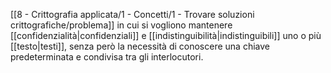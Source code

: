 [[8 - Crittografia applicata/1 - Concetti/1 - Trovare soluzioni crittografiche/problema]] in cui si vogliono mantenere [[confidenzialità|confidenziali]] e [[indistinguibilità|indistinguibili]] uno o più [[testo|testi]], senza però la necessità di conoscere una chiave predeterminata e condivisa tra gli interlocutori.
